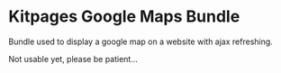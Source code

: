 Kitpages Google Maps Bundle
===========================

Bundle used to display a google map on a website with ajax refreshing.

Not usable yet, please be patient...
